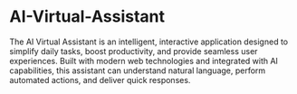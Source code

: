 # AI-Virtual-Assistant
The AI Virtual Assistant is an intelligent, interactive application designed to simplify daily tasks, boost productivity, and provide seamless user experiences. Built with modern web technologies and integrated with AI capabilities, this assistant can understand natural language, perform automated actions, and deliver quick responses.
